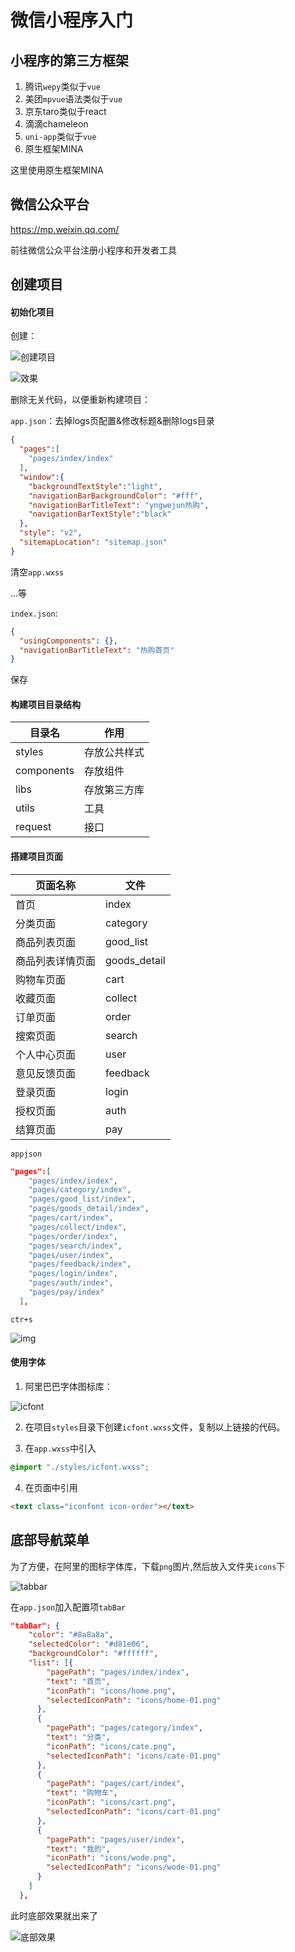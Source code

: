 # 微信小程序入门

## 小程序的第三方框架

1. 腾讯`wepy`类似于`vue`
2. 美团`mpvue`语法类似于`vue`
3. 京东taro类似于react
4. 滴滴chameleon
5. `uni-app`类似于`vue`
6. 原生框架MINA

这里使用原生框架MINA

## 微信公众平台

https://mp.weixin.qq.com/

前往微信公众平台注册小程序和开发者工具

## 创建项目

#### 初始化项目

创建：

![创建项目](./img/create-minigram.jpg)

![效果](./img/project-init.jpg)

删除无关代码，以便重新构建项目：

`app.json`：去掉logs页配置&修改标题&删除logs目录

```json
{
  "pages":[
    "pages/index/index"
  ],
  "window":{
    "backgroundTextStyle":"light",
    "navigationBarBackgroundColor": "#fff",
    "navigationBarTitleText": "yngwejun热购",
    "navigationBarTextStyle":"black"
  },
  "style": "v2",
  "sitemapLocation": "sitemap.json"
}
```

清空`app.wxss`

...等

`index.json`:

```json
{
  "usingComponents": {},
  "navigationBarTitleText": "热购首页"
}
```

保存

#### 构建项目目录结构

| 目录名     | 作用         |
| ---------- | ------------ |
| styles     | 存放公共样式 |
| components | 存放组件     |
| libs       | 存放第三方库 |
| utils      | 工具         |
| request    | 接口         |

#### 搭建项目页面

| 页面名称         | 文件         |
| ---------------- | ------------ |
| 首页             | index        |
| 分类页面         | category     |
| 商品列表页面     | good_list    |
| 商品列表详情页面 | goods_detail |
| 购物车页面       | cart         |
| 收藏页面         | collect      |
| 订单页面         | order        |
| 搜索页面         | search       |
| 个人中心页面     | user         |
| 意见反馈页面     | feedback     |
| 登录页面         | login        |
| 授权页面         | auth         |
| 结算页面         | pay          |

`appjson`

```json
"pages":[
    "pages/index/index",
    "pages/category/index",
    "pages/good_list/index",
    "pages/goods_detail/index",
    "pages/cart/index",
    "pages/collect/index",
    "pages/order/index",
    "pages/search/index",
    "pages/user/index",
    "pages/feedback/index",
    "pages/login/index",
    "pages/auth/index",
    "pages/pay/index"
  ],
```

`ctr+s`

![img](./img/pages.jpg)

#### 使用字体

1. 阿里巴巴字体图标库：

![icfont](./img/icfont.jpg)

2. 在项目`styles`目录下创建`icfont.wxss`文件，复制以上链接的代码。

3. 在`app.wxss`中引入

```css
@import "./styles/icfont.wxss";
```

4. 在页面中引用

```html
<text class="iconfont icon-order"></text>
```

## 底部导航菜单

为了方便，在阿里的图标字体库，下载`png`图片,然后放入文件夹`icons`下

![tabbar](./img/downloadicons.jpg)

在`app.json`加入配置项`tabBar`

```json
"tabBar": {
    "color": "#8a8a8a",
    "selectedColor": "#d81e06",
    "backgroundColor": "#ffffff",
    "list": [{
        "pagePath": "pages/index/index",
        "text": "首页",
        "iconPath": "icons/home.png",
        "selectedIconPath": "icons/home-01.png"
      },
      {
        "pagePath": "pages/category/index",
        "text": "分类",
        "iconPath": "icons/cate.png",
        "selectedIconPath": "icons/cate-01.png"
      },
      {
        "pagePath": "pages/cart/index",
        "text": "购物车",
        "iconPath": "icons/cart.png",
        "selectedIconPath": "icons/cart-01.png"
      },
      {
        "pagePath": "pages/user/index",
        "text": "我的",
        "iconPath": "icons/wode.png",
        "selectedIconPath": "icons/wode-01.png"
      }
    ]
  },
```

此时底部效果就出来了

![底部效果](./img/bottom-xiaoguo.jpg)
